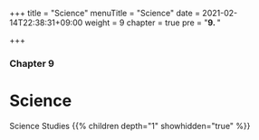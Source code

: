 +++
title = "Science"
menuTitle = "Science"
date = 2021-02-14T22:38:31+09:00
weight = 9
chapter = true
pre = "<b>9. </b>"


+++

### Chapter 9

# Science

Science Studies
{{% children depth="1" showhidden="true" %}}
